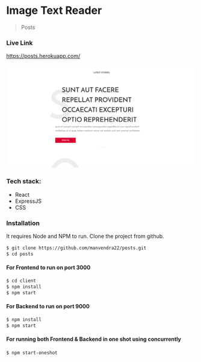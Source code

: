 # Image Text Reader

> Posts

### Live Link

https://posts.herokuapp.com/

![Screenshot](posts.png)

### Tech stack:

- React
- ExpressJS
- CSS

### Installation

It requires Node and NPM to run.
Clone the project from github.

    $ git clone https://github.com/manvendra22/posts.git
    $ cd posts

#### For Frontend to run on port 3000

    $ cd client
    $ npm install
    $ npm start

#### For Backend to run on port 9000

    $ npm install
    $ npm start

#### For running both Frontend & Backend in one shot using concurrently

    $ npm start-oneshot